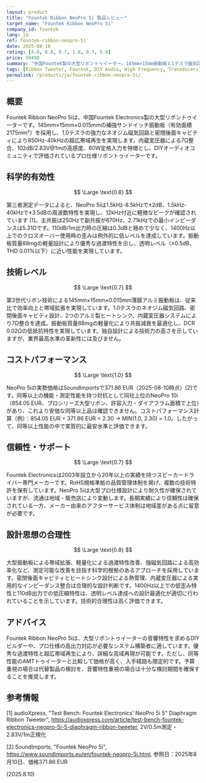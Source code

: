 ```yaml
---
layout: product
title: "Fountek Ribbon NeoPro 5i 製品レビュー"
target_name: "Fountek Ribbon NeoPro 5i"
company_id: fountek
lang: ja
ref: fountek-ribbon-neopro-5i
date: 2025-08-10
rating: [4.0, 0.8, 0.7, 1.0, 0.7, 0.8]
price: 59498
summary: "中国Fountek製の大型リボントゥイーター。145mm×15mm振動板と1テスラ磁気回路により高感度・広帯域再生を実現する。"
tags: [Ribbon Tweeter, Fountek, DIY Audio, High Frequency, Transducers]
permalink: /products/ja/fountek-ribbon-neopro-5i/
---
```


## 概要

Fountek Ribbon NeoPro 5iは、中国Fountek Electronics製の大型リボントゥイーターです。145mm×15mm×0.015mmの補強サンドイッチ振動板（有効面積2175mm²）を採用し、1.0テスラの強力なネオジム磁気回路と密閉後面キャビティにより850Hz-40kHzの超広帯域再生を実現します。内蔵変圧器による7Ω整合、102dB/2.83V@1mの高感度、60W定格入力を特徴とし、DIYオーディオコミュニティで評価されているプロ仕様リボントゥイーターです。

## 科学的有効性

$$ \Large \text{0.8} $$

第三者測定データによると、NeoPro 5iは1.5kHz-8.5kHzで±2dB、1.5kHz-40kHzで±3.5dBの周波数特性を実現し、12kHz付近に軽微なピークが確認されています [1]。主共振は250Hzで副共振が670Hz、2.71kHzでの最小インピーダンスは5.31Ωです。110dB/1m出力時の圧縮は0.3dBと極めて少なく、1400Hz以上でのクロスオーバー使用時の歪みは例外的に低レベルを達成しています。振動板質量88mgの軽量設計により優秀な過渡特性を示し、透明レベル（±0.5dB、THD 0.01%以下）に近い性能を実現しています。

## 技術レベル

$$ \Large \text{0.7} $$

第3世代リボン技術による145mm×15mm×0.015mm薄膜アルミ振動板は、従来比で効率向上と帯域拡張を実現しています。1.0テスラのネオジム磁気回路、密閉後面キャビティ設計、2つのアルミ製ヒートシンク、内蔵変圧器システムにより7Ω整合を達成。振動板質量88mgの軽量化により共振減衰を最適化し、DCR 0.02Ωの低抵抗特性を実現しています。独自設計による技術力の高さを示していますが、業界最高水準の革新性には及びません。

## コストパフォーマンス

$$ \Large \text{1.0} $$

NeoPro 5iの実勢価格はSoundImportsで371.86 EUR（2025-08-10時点）[2]です。同等以上の機能・測定性能を持つ対抗として同社上位のNeoPro 10i（854.05 EUR、プロシリーズ大型リボン、許容入力・ダイアフラム面積で上位）があり、これより安価な同等以上品は確認できません。コストパフォーマンス計算（例）：854.05 EUR ÷ 371.86 EUR = 2.30 → MIN(1.0, 2.30) = 1.0。したがって、同等以上性能の中で実質的に最安水準と評価できます。

## 信頼性・サポート

$$ \Large \text{0.7} $$

Fountek Electronicsは2003年設立から20年以上の実績を持つスピーカードライバー専門メーカーです。RoHS規格準拠の品質管理体制を掲げ、複数の技術特許を保有しています。NeoPro 5iは大型プロ仕様設計により耐久性が確保されていますが、流通は地域・販売店により変動します。長期実績により信頼性は確保されている一方、メーカー由来のアフターサービス体制は地域差がある点に留意が必要です。

## 設計思想の合理性

$$ \Large \text{0.8} $$

大型振動板による帯域拡張、軽量化による過渡特性改善、強磁気回路による高効率化など、測定可能な改善を目指す科学的根拠のあるアプローチを採用しています。密閉後面キャビティとヒートシンク設計による熱管理、内蔵変圧器による実用的なインピーダンス整合は合理的な設計判断です。1400Hz以上での低歪み特性と110dB出力での低圧縮特性は、透明レベル達成への設計最適化が適切に行われていることを示しています。技術的合理性は高く評価できます。

## アドバイス

Fountek Ribbon NeoPro 5iは、大型リボントゥイーターの音響特性を求めるDIYビルダーや、プロ仕様の高出力対応が必要なシステム構築者に適しています。優秀な過渡特性と超広帯域再生により、詳細な高域再現が可能です。ただし、同等性能のAMTトゥイーターと比較して価格が高く、入手経路も限定的です。予算重視の場合は代替製品の検討を、音響特性重視の場合は十分な検討期間を確保することを推奨します。

## 参考情報

[1] audioXpress, "Test Bench: Fountek Electronics' NeoPro 5i 5" Diaphragm Ribbon Tweeter", https://audioxpress.com/article/test-bench-fountek-electronics-neopro-5i-5-diaphragm-ribbon-tweeter, 2V/0.5m測定・2.83V/1m正規化

[2] SoundImports, "Fountek NeoPro 5i", https://www.soundimports.eu/en/fountek-neopro-5i.html, 参照日：2025年8月10日、価格371.86 EUR

(2025.8.10)